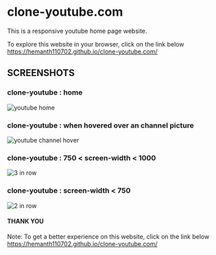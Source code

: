 # clone-youtube.com

This is a responsive youtube home page website.

To explore this website in your browser, click on the link below     
https://hemanth110702.github.io/clone-youtube.com/

## SCREENSHOTS

### clone-youtube : home
![youtube home](https://user-images.githubusercontent.com/89832451/225054193-d5ae7ab8-57c2-4896-9bb3-45daea964bf9.png)

### clone-youtube : when hovered over an channel picture
![youtube channel hover](https://user-images.githubusercontent.com/89832451/225054403-dec244d7-b8f2-4a90-aea6-e3f807ef1f4e.png)

### clone-youtube : 750 < screen-width < 1000
![3 in row](https://user-images.githubusercontent.com/89832451/225054560-6a55bf81-4af5-4460-916c-ebdad9568369.png)

### clone-youtube : screen-width < 750
![2 in row](https://user-images.githubusercontent.com/89832451/225054536-81430390-313b-4ac9-8e1d-6aac6ac63729.png)

#### THANK YOU

Note: To get a better experience on this website, click on the link below    
https://hemanth110702.github.io/clone-youtube.com/
